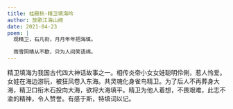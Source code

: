 ```yaml
---
title: 桂殿秋·精卫填海吟
author: 放歌江海山阙
date: 2021-04-23
poem: |
  观精卫，石凡衔，月月年年把海填。

  雨雪阴晴从不歇，只为人间笑语绵。
---
```


精卫填海为我国古代四大神话故事之一。相传炎帝小女女娃聪明伶俐，惹人怜爱。女娃在海边游玩，被狂风卷入东海。共灵魂化身雀鸟精卫。为了后人不再葬身大海，精卫口衔木石投向大海，欲将大海填平。精卫为他人着想，不畏艰难，此志不渝的精神，令人赞誉。有感于斯，特填词以记。
